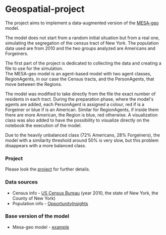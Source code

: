 # Geospatial-project

The project aims to implement a data-augmented version of the [MESA-geo](https://mesa-geo.readthedocs.io/en/latest/tutorials/intro_tutorial.html) model. 

The model does not start from a random initial situation but from a real one, simulating the segregation of the census tract of New York. 
The population data used are from 2010 and the two groups analyzed are Americans and Forgeiners.

The first part of the project is dedicated to collecting the data and creating a file to use for the simulation.  
The MESA-geo model is an agent-based model with two agent classes, RegionAgents, in our case the Census tracts, and the PersonAgents, that move between the Regions. 

The model was modified to take directly from the file the exact number of residents in each tract. During the preparation phase, where the model's agents are added, each PersonAgent is assigned a colour, red if is a Forgeiner or blue if is an American. Similar for RegionAgents, if inside them there are more American, the Region is blue, red otherwise. A visualization class was also added to have the possibility to visualize directly on the notebook the execution of the model.

Due to the heavily unbalanced class (72% Americans, 28% Forgeiners), the model with a similarity threshold around 50% is very slow, but this problem disappears with a more balanced class.

### Project 
Please look the [project](https://github.com/The-Saba/Geospatial-project/blob/main/Data-driven%20Geo%20Schelling%20model.ipynb) for further details.

### Data sources
* Census info - [US Census Bureau](https://www.census.gov/cgi-bin/geo/shapefiles/index.php?year=2010&layergroup=Census+Tracts) (year 2010, the state of New York, the County of New York)
* Population info - [OpportunityInsights](https://opportunityinsights.org/wp-content/uploads/2018/10/tract_covariates.csv "Direct download")

### Base version of the model
* Mesa-geo model - [example](https://github.com/projectmesa/mesa-geo/tree/main/examples/geo_schelling_points)
